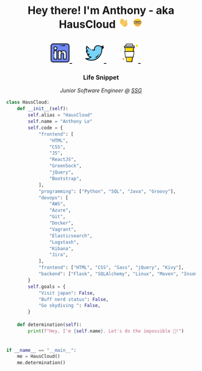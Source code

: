 <h1 align="center">Hey there! I'm Anthony - aka HausCloud
	<img src="https://github.com/HausCloud/HausCloud/blob/master/images/gifs/waving_hand.gif" width="30px" height="30px">
	<img src="https://github.com/HausCloud/HausCloud/blob/master/images/gifs/nerd_face.gif" width="30px" height="30px">
	<br/>
	<br/>
	<div>
		<span>
			<a href="https://linkedin.com/in/ducanthonyle/" target="_blank">
				<img src="https://github.com/HausCloud/HausCloud/blob/master/images/svgs/linkedin.svg" width="50px" height="50px">
			</a>
		</span>
		&emsp;
		<span>
			<a href="https://twitter.com/HausCloud" target="_blank">
				<img src="https://github.com/HausCloud/HausCloud/blob/master/images/svgs/twitter.svg" width="50px" height="50px">
			</a>
		</span>
		&emsp;
		<span>
			<a href="https://buymeacoffee.com/HausCloud" target="_blank">
				<img src="https://github.com/HausCloud/HausCloud/blob/master/images/svgs/buymeacoffee.svg" width="50px" height="50px">
			</a>
		</span>
		&emsp;
	</div>
</h1>

<h3 align="center">Life Snippet</h3>

<p align="center"><em>Junior Software Engineer @ <a href="https://www.ssg-llc.com/" target="_blank">SSG</a></em></p>

```python
class HausCloud:
    def __init__(self):
        self.alias = "HausCloud"
        self.name = "Anthony Le"
        self.code = {
            "frontend": [
                "HTML",
                "CSS",
                "JS",
                "ReactJS",
                "GreenSock",
                "jQuery",
                "Bootstrap",
            ],
            "programming": ["Python", "SQL", "Java", "Groovy"],
            "devops": [
                "AWS",
                "Azure",
                "Git",
                "Docker",
                "Vagrant",
                "Elasticsearch",
                "Logstash",
                "Kibana",
                "Jira",
            ],
            "frontend": ["HTML", "CSS", "Sass", "jQuery", "Kivy"],
            "backend": ["Flask", "SQLAlchemy", "Linux", "Maven", "Insomnia"],
        }
        self.goals = {
            "Visit japan": False,
            "Buff nerd status": False,
            "Go skydiving ": False,
        }

    def determination(self):
        print(f"Hey, I'm {self.name}. Let's do the impossible 😤!")


if __name__ == "__main__":
    me = HausCloud()
    me.determination()
```
